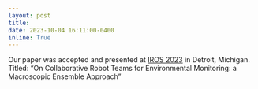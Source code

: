 ```yaml
---
layout: post
title: 
date: 2023-10-04 16:11:00-0400
inline: True
---
```


Our paper was accepted and presented at <a href="https://ieee-iros.org/">IROS 2023</a> in Detroit, Michigan. Titled: “On Collaborative Robot Teams for Environmental Monitoring: a Macroscopic Ensemble Approach”

